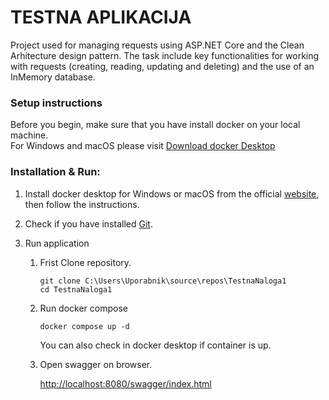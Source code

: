 # TESTNA APLIKACIJA

Project used for  managing requests using ASP.NET Core and the Clean Arhitecture design pattern.
The task include key functionalities for working with requests (creating, reading, updating and deleting) and the use of an InMemory database.


### Setup instructions

Before you begin, make sure that you have install docker on your local machine.  
	 For Windows and macOS please visit [Download docker Desktop](https://www.docker.com/products/docker-desktop/)


### Installation & Run: 
 
 1. Install docker desktop for Windows or macOS from the official [website](https://docs.docker.com/desktop/setup/install/windows-install/), then follow the instructions.
 
	
 2. Check if you have installed [Git](https://git-scm.com/downloads).

 3. Run application
	
	1.	Frist Clone repository.
		 
		 ```console
		git clone C:\Users\Uporabnik\source\repos\TestnaNaloga1
		cd TestnaNaloga1
		  ```
	2. Run docker compose
	
		```console
		docker compose up -d
		```		
	 
		You can also check in docker desktop if container is up. 
	
	3. Open swagger on browser.
		
	   [http://localhost:8080/swagger/index.html](http://localhost:8080/swagger/index.html)


